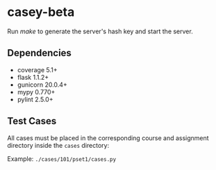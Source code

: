 # casey-beta
Run *make* to generate the server's hash key and start the server.

## Dependencies
* coverage  5.1+
* flask     1.1.2+
* gunicorn  20.0.4+
* mypy      0.770+
* pylint    2.5.0+

## Test Cases
All cases must be placed in the corresponding course and assignment directory inside the `cases` directory:

Example: `./cases/101/pset1/cases.py`
